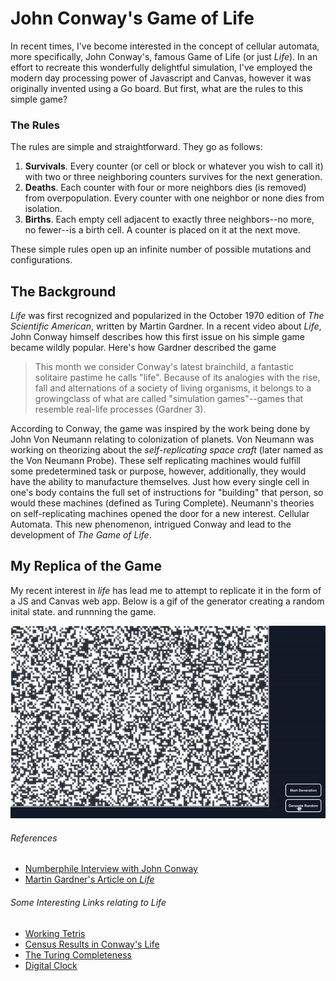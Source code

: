 # John Conway's Game of Life
In recent times, I've become interested in the concept of cellular automata, more specifically, John Conway's, famous Game of Life (or just *Life*). In an effort to recreate
this wonderfully delightful simulation, I've employed the modern day processing power of Javascript and Canvas, however it was originally
invented using a Go board. But first, what are the rules to this simple game?

### The Rules
The rules are simple and straightforward. They go as follows:
1. **Survivals**. Every counter (or cell or block or whatever you wish to call it) with two or three neighboring counters survives for the next generation.
2. **Deaths**. Each counter with four or more neighbors dies (is removed) from overpopulation. Every
counter with one neighbor or none dies from isolation.
3. **Births**. Each empty cell adjacent to exactly three neighbors--no more, no fewer--is a birth cell. A
counter is placed on it at the next move.

These simple rules open up an infinite number of possible mutations and configurations.

## The Background
 *Life* was first recognized and popularized in the October 1970 edition of *The Scientific American*, written by Martin Gardner. In a recent video about *Life*, 
 John Conway himself describes how this first issue on his simple game became wildly popular. Here's how Gardner described the game
 >  This month we consider Conway's latest brainchild, a fantastic solitaire pastime he calls "life". Because of its analogies with the rise, fall and alternations of a society of living organisms, it belongs to a growingclass of what are called "simulation games"--games that resemble real-life processes (Gardner 3). 

According to Conway, the game was inspired by the work being done by John Von Neumann relating to colonization of planets. Von Neumann was working on theorizing about the 
*self-replicating space craft* (later named as the Von Neumann Probe). These self replicating machines would fulfill some predetermined task or purpose, however,
additionally, they would have the ability to manufacture themselves. Just how every single cell in one's body contains the full set of instructions for "building"
that person, so would these machines (defined as Turing Complete). Neumann's theories on self-replicating machines opened the door for a new interest. Cellular Automata.
This new phenomenon, intrigued Conway and lead to the development of *The Game of Life*.

## My Replica of the Game
My recent interest in *life* has lead me to attempt to replicate it in the form of a JS and Canvas web app. Below is a gif of the generator creating a random inital state. and runnning the game.

![animated gif of gol](assets/golvid.gif)


###### References
- <a href="https://www.youtube.com/watch?v=R9Plq-D1gEk">Numberphile Interview with John Conway</a>
- <a href="https://web.stanford.edu/class/sts145/Library/life.pdf">Martin Gardner's Article on *Life*</a>

###### Some Interesting Links relating to *Life*
- <a href="https://codegolf.stackexchange.com/questions/11880/build-a-working-game-of-tetris-in-conways-game-of-life/142673#142673">Working Tetris</a> 
- <a href="https://web.archive.org/web/20090910010855/http://conwaylife.com/soup/census.asp?rule=B3%2FS23&sl=1&os=1&ss=1">Census Results in Conway's Life</a>
- <a href="https://www.youtube.com/watch?v=Kk2MH9O4pXY">The Turing Completeness</a>
- <a href="https://www.youtube.com/watch?v=3NDAZ5g4EuU">Digital Clock</a>

